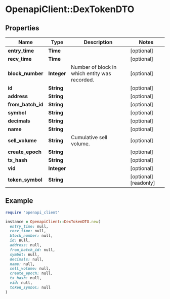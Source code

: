 # OpenapiClient::DexTokenDTO

## Properties

| Name | Type | Description | Notes |
| ---- | ---- | ----------- | ----- |
| **entry_time** | **Time** |  | [optional] |
| **recv_time** | **Time** |  | [optional] |
| **block_number** | **Integer** | Number of block in which entity was recorded. | [optional] |
| **id** | **String** |  | [optional] |
| **address** | **String** |  | [optional] |
| **from_batch_id** | **String** |  | [optional] |
| **symbol** | **String** |  | [optional] |
| **decimals** | **String** |  | [optional] |
| **name** | **String** |  | [optional] |
| **sell_volume** | **String** | Cumulative sell volume. | [optional] |
| **create_epoch** | **String** |  | [optional] |
| **tx_hash** | **String** |  | [optional] |
| **vid** | **Integer** |  | [optional] |
| **token_symbol** | **String** |  | [optional][readonly] |

## Example

```ruby
require 'openapi_client'

instance = OpenapiClient::DexTokenDTO.new(
  entry_time: null,
  recv_time: null,
  block_number: null,
  id: null,
  address: null,
  from_batch_id: null,
  symbol: null,
  decimals: null,
  name: null,
  sell_volume: null,
  create_epoch: null,
  tx_hash: null,
  vid: null,
  token_symbol: null
)
```


